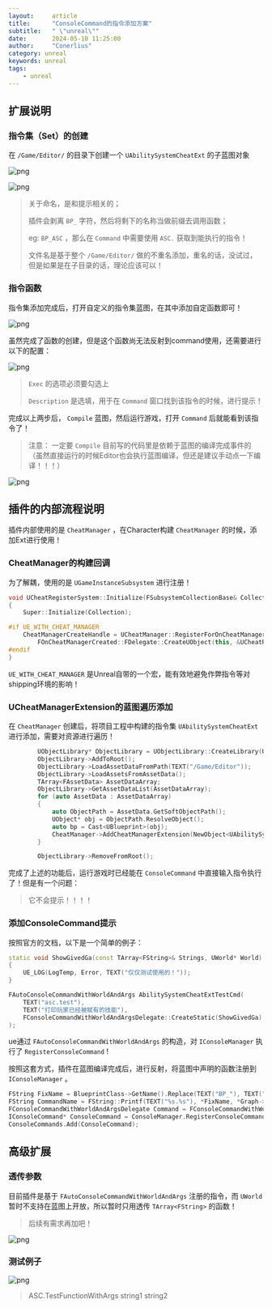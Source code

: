 ```yaml
---
layout:     article
title:      "ConsoleCommand的指令添加方案"
subtitle:   " \"unreal\""
date:       2024-05-10 11:25:00
author:     "Conerlius"
category: unreal
keywords: unreal
tags:
    - unreal
---
```


## 扩展说明

### 指令集（Set）的创建

在 `/Game/Editor/` 的目录下创建一个 `UAbilitySystemCheatExt` 的子蓝图对象

![png](/images/computer/game/ue/tools/cheat_ext_create.jpg)

![png](/images/computer/game/ue/tools/cheat_ext_name_spell.jpg)

> 关于命名，是和提示相关的；
> 
> 插件会剥离 `BP_` 字符，然后将剩下的名称当做前缀去调用函数；
> 
> eg: `BP_ASC` ，那么在 `Command` 中需要使用 `ASC.` 获取到能执行的指令！
> 
> 文件名是基于整个 `/Game/Editor/` 做的不重名添加，重名的话，没试过，但是如果是在子目录的话，理论应该可以！
> 

### 指令函数

指令集添加完成后，打开自定义的指令集蓝图，在其中添加自定函数即可！

![png](/images/computer/game/ue/tools/cheat_ext_set_item_create.jpg)

虽然完成了函数的创建，但是这个函数尚无法反射到command使用，还需要进行以下的配置：

![png](/images/computer/game/ue/tools/cheat_ext_set_item_config.jpg)

> `Exec` 的选项必须要勾选上
> 
> `Description` 是选填，用于在 `Command` 窗口找到该指令的时候，进行提示！
> 

完成以上两步后， `Compile` 蓝图，然后运行游戏，打开 `Command` 后就能看到该指令了！

> 注意： 一定要 `Compile` 目前写的代码里是依赖于蓝图的编译完成事件的（虽然直接运行的时候Editor也会执行蓝图编译，但还是建议手动点一下编译！！！）

![png](/images/computer/game/ue/tools/cheat_ext_result.jpg)

## 插件的内部流程说明

插件内部使用的是 `CheatManager` ，在Character构建 `CheatManager` 的时候，添加Ext进行使用！

### CheatManager的构建回调

为了解耦，使用的是 `UGameInstanceSubsystem` 进行注册！

```cpp
void UCheatRegisterSystem::Initialize(FSubsystemCollectionBase& Collection)
{
    Super::Initialize(Collection);

#if UE_WITH_CHEAT_MANAGER
    CheatManagerCreateHandle = UCheatManager::RegisterForOnCheatManagerCreated(
        FOnCheatManagerCreated::FDelegate::CreateUObject(this, &UCheatRegisterSystem::OnCheatManagerCreate));
#endif
}
```

`UE_WITH_CHEAT_MANAGER` 是Unreal自带的一个宏，能有效地避免作弊指令等对shipping环境的影响！

### UCheatManagerExtension的蓝图遍历添加

在 `CheatManager` 创建后，将项目工程中构建的指令集 `UAbilitySystemCheatExt` 进行添加，需要对资源进行遍历！

```cpp
        UObjectLibrary* ObjectLibrary = UObjectLibrary::CreateLibrary(UObject::StaticClass(), true, GIsEditor);
        ObjectLibrary->AddToRoot();
        ObjectLibrary->LoadAssetDataFromPath(TEXT("/Game/Editor"));
        ObjectLibrary->LoadAssetsFromAssetData();
        TArray<FAssetData> AssetDataArray;
        ObjectLibrary->GetAssetDataList(AssetDataArray);
        for (auto AssetData : AssetDataArray)
		{
			auto ObjectPath = AssetData.GetSoftObjectPath();
			UObject* obj = ObjectPath.ResolveObject();
			auto bp = Cast<UBlueprint>(obj);
			CheatManager->AddCheatManagerExtension(NewObject<UAbilitySystemCheatExt>(CheatManager,bp->GeneratedClass));
		}

		ObjectLibrary->RemoveFromRoot();
```

完成了上述的功能后，运行游戏时已经能在 `ConsoleCommand` 中直接输入指令执行了！但是有一个问题：

> 它不会提示！！！！

### 添加ConsoleCommand提示

按照官方的文档，以下是一个简单的例子：

```cpp
static void ShowGivedGa(const TArray<FString>& Strings, UWorld* World)
{
	UE_LOG(LogTemp, Error, TEXT("仅仅测试使用的！"));
}

FAutoConsoleCommandWithWorldAndArgs AbilitySystemCheatExtTestCmd(
	TEXT("asc.test"),
	TEXT("打印玩家已经被赋有的技能"),
	FConsoleCommandWithWorldAndArgsDelegate::CreateStatic(ShowGivedGa)
);
```

ue通过 `FAutoConsoleCommandWithWorldAndArgs` 的构造，对 `IConsoleManager` 执行了 `RegisterConsoleCommand` !

按照这套方式，插件在蓝图编译完成后，进行反射，将蓝图中声明的函数注册到 `IConsoleManager` 。

```cpp
FString FixName = BlueprintClass->GetName().Replace(TEXT("BP_"), TEXT(""));
FString CommandName = FString::Printf(TEXT("%s.%s"), *FixName, *Graph->GetName());
FConsoleCommandWithWorldAndArgsDelegate Command = FConsoleCommandWithWorldAndArgsDelegate::CreateUFunction(this, GraphName);
IConsoleCommand* ConsoleCommand = ConsoleManager.RegisterConsoleCommand(*CommandName, *(node->MetaData.ToolTip.ToString()), Command, ECVF_Default);
ConsoleCommands.Add(ConsoleCommand);
```

## 高级扩展

### 透传参数

目前插件是基于 `FAutoConsoleCommandWithWorldAndArgs` 注册的指令，而 `UWorld` 暂时不支持在蓝图上开放，所以暂时只用透传 `TArray<FString>` 的函数！

> 后续有需求再加吧！

![png](/images/computer/game/ue/tools/cheat_ext_adv_config.jpg)

### 测试例子

![png](/images/computer/game/ue/tools/cheat_ext_adv_demo.jpg)

> ASC.TestFunctionWithArgs string1 string2
